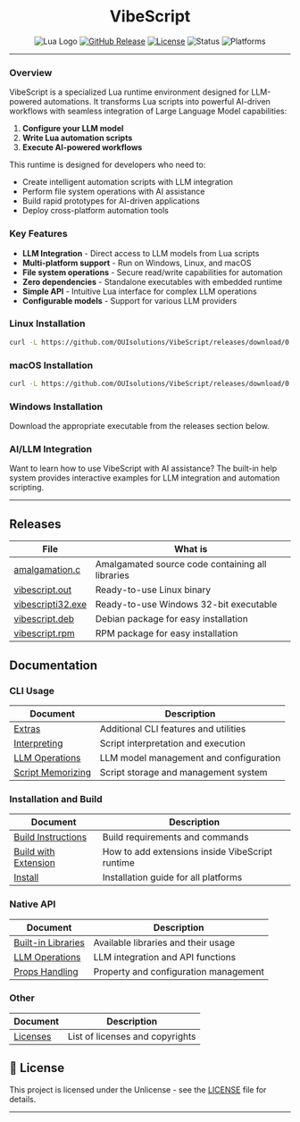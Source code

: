 <div align="center">

# VibeScript
![Lua Logo](https://img.shields.io/badge/VibeScript-0.35.0-blue?style=for-the-badge&logo=lua)
[![GitHub Release](https://img.shields.io/github/release/OUIsolutions/VibeScript.svg?style=for-the-badge)](https://github.com/OUIsolutions/VibeScript/releases)
[![License](https://img.shields.io/badge/License-Unlicense-green.svg?style=for-the-badge)](https://github.com/OUIsolutions/VibeScript/blob/main/LICENSE)
![Status](https://img.shields.io/badge/Status-Stable-brightgreen?style=for-the-badge)
![Platforms](https://img.shields.io/badge/Platforms-Windows%20|%20Linux%20|%20macOS-lightgrey?style=for-the-badge)

</div>

---

### Overview

VibeScript is a specialized Lua runtime environment designed for LLM-powered automations. It transforms Lua scripts into powerful AI-driven workflows with seamless integration of Large Language Model capabilities:

1. **Configure your LLM model** 
2. **Write Lua automation scripts**
3. **Execute AI-powered workflows**

This runtime is designed for developers who need to:
- Create intelligent automation scripts with LLM integration
- Perform file system operations with AI assistance
- Build rapid prototypes for AI-driven applications
- Deploy cross-platform automation tools

### Key Features

- **LLM Integration** - Direct access to LLM models from Lua scripts
- **Multi-platform support** - Run on Windows, Linux, and macOS
- **File system operations** - Secure read/write capabilities for automation
- **Zero dependencies** - Standalone executables with embedded runtime
- **Simple API** - Intuitive Lua interface for complex LLM operations
- **Configurable models** - Support for various LLM providers


### Linux Installation 
```bash
curl -L https://github.com/OUIsolutions/VibeScript/releases/download/0.32.0/vibescript.out -o vibescript.out && chmod +x vibescript.out && sudo mv vibescript.out /usr/local/bin/vibescript
```

### macOS Installation
```bash
curl -L https://github.com/OUIsolutions/VibeScript/releases/download/0.32.0/vibescript.c -o vibescript.c && gcc vibescript.c -o vibescript && sudo mv vibescript /usr/local/bin/vibescript && rm vibescript.c
```

### Windows Installation
Download the appropriate executable from the releases section below.

### AI/LLM Integration

Want to learn how to use VibeScript with AI assistance? The built-in help system provides interactive examples for LLM integration and automation scripting.

---

## Releases


|  **File**                                                                                                           | **What is**                                |
|---------------------------------------------------------------------------------------------------------------------|-----------------------------------------------|
|[amalgamation.c](https://github.com/OUIsolutions/VibeScript/releases/download/0.35.0/amalgamation.c) | Amalgamated source code containing all libraries  |
|[vibescript.out](https://github.com/OUIsolutions/VibeScript/releases/download/0.35.0/vibescript.out)   | Ready-to-use Linux binary           |
|[vibescripti32.exe](https://github.com/OUIsolutions/VibeScript/releases/download/0.35.0/vibescripti32.exe)       | Ready-to-use Windows 32-bit executable                         |
|[vibescript.deb](https://github.com/OUIsolutions/VibeScript/releases/download/0.35.0/vibescript.deb)       | Debian package for easy installation                             |
|[vibescript.rpm](https://github.com/OUIsolutions/VibeScript/releases/download/0.35.0/vibescript.rpm)       | RPM package for easy installation            |



## Documentation

### CLI Usage
| **Document**                                                    | **Description**                                         |
|-----------------------------------------------------------------|---------------------------------------------------------|
| [Extras](docs/cli_usage/extras.md)              | Additional CLI features and utilities                       |
| [Interpreting](docs/cli_usage/interpreting.md)                           | Script interpretation and execution                               |
| [LLM Operations](docs/cli_usage/llm_operations.md)                   | LLM model management and configuration                     |
| [Script Memorizing](docs/cli_usage/script_memorizing.md)      | Script storage and management system                          |

### Installation and Build
| **Document**                                                    | **Description**                                         |
|-----------------------------------------------------------------|---------------------------------------------------------|
| [Build Instructions](docs/install_and_build/build_instructions.md)              | Build requirements and commands                       |
| [Build with Extension](docs/install_and_build/build_with_extension.md)                           | How to add extensions inside VibeScript runtime                               |
| [Install](docs/install_and_build/install.md)                   | Installation guide for all platforms                     |

### Native API
| **Document**                                                    | **Description**                                         |
|-----------------------------------------------------------------|---------------------------------------------------------|
| [Built-in Libraries](docs/native_api/buildin_librarys.md)              | Available libraries and their usage                       |
| [LLM Operations](docs/native_api/llm_operations.md)                           | LLM integration and API functions                               |
| [Props Handling](docs/native_api/props_handling.md)                   | Property and configuration management                     |

### Other
| **Document**                                                    | **Description**                                         |
|-----------------------------------------------------------------|---------------------------------------------------------|
| [Licenses](docs/licenses.md)      | List of licenses and copyrights                          |

## 📄 License

This project is licensed under the Unlicense - see the [LICENSE](LICENSE) file for details.

---
